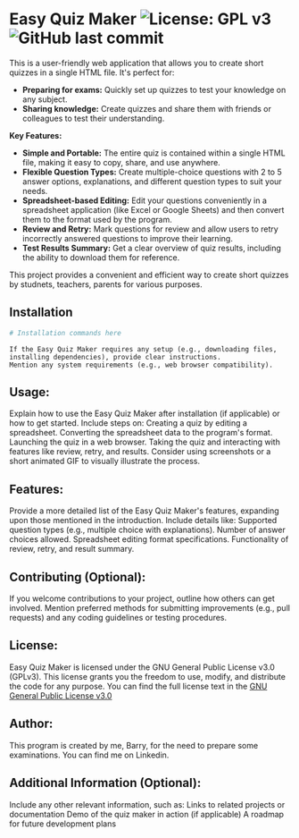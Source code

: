 # Easy Quiz Maker ![License: GPL v3](https://img.shields.io/badge/License-GPLv3-blue.svg) ![GitHub last commit](https://img.shields.io/github/last-commit/barrychum/quiz-maker.svg) 

This is a user-friendly web application that allows you to create short quizzes in a single HTML file. It's perfect for:   

* __Preparing for exams:__ Quickly set up quizzes to test your knowledge on any subject.
* __Sharing knowledge:__ Create quizzes and share them with friends or colleagues to test their understanding.
  
__Key Features:__  
* __Simple and Portable:__ The entire quiz is contained within a single HTML file, making it easy to copy, share, and use anywhere.
* __Flexible Question Types:__ Create multiple-choice questions with 2 to 5 answer options, explanations, and different question types to suit your needs.
* __Spreadsheet-based Editing:__ Edit your questions conveniently in a spreadsheet application (like Excel or Google Sheets) and then convert them to the format used by the program.
* __Review and Retry:__ Mark questions for review and allow users to retry incorrectly answered questions to improve their learning.
* __Test Results Summary:__ Get a clear overview of quiz results, including the ability to download them for reference.

This project provides a convenient and efficient way to create short quizzes by studnets, teachers, parents for various purposes.

## Installation

```bash
# Installation commands here
```

    If the Easy Quiz Maker requires any setup (e.g., downloading files, installing dependencies), provide clear instructions.
    Mention any system requirements (e.g., web browser compatibility).

## Usage:

Explain how to use the Easy Quiz Maker after installation (if applicable) or how to get started.
    Include steps on:
        Creating a quiz by editing a spreadsheet.
        Converting the spreadsheet data to the program's format.
        Launching the quiz in a web browser.
        Taking the quiz and interacting with features like review, retry, and results.
    Consider using screenshots or a short animated GIF to visually illustrate the process.

## Features:

Provide a more detailed list of the Easy Quiz Maker's features, expanding upon those mentioned in the introduction.
    Include details like:
        Supported question types (e.g., multiple choice with explanations).
        Number of answer choices allowed.
        Spreadsheet editing format specifications.
        Functionality of review, retry, and result summary.

## Contributing (Optional):

If you welcome contributions to your project, outline how others can get involved.
    Mention preferred methods for submitting improvements (e.g., pull requests) and any coding guidelines or testing procedures.

## License:
Easy Quiz Maker is licensed under the GNU General Public License v3.0 (GPLv3). This license grants you the freedom to use, modify, and distribute the code for any purpose. You can find the full license text in the [GNU General Public License v3.0](LICENSE.md)

## Author:
This program is created by me, Barry, for the need to prepare some examinations.  You can find me on Linkedin.
    
## Additional Information (Optional):
Include any other relevant information, such as:
        Links to related projects or documentation
        Demo of the quiz maker in action (if applicable)
        A roadmap for future development plans